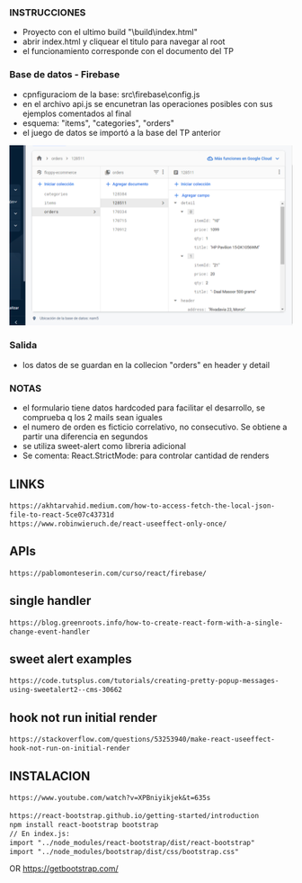 ### INSTRUCCIONES 
* Proyecto con el ultimo build "\build\index.html"   
* abrir index.html y cliquear el titulo para navegar al root 
* el funcionamiento corresponde con el documento del TP  
### Base de datos - Firebase 
* cpnfiguraciom de la base: src\firebase\config.js  
* en el archivo api.js se encunetran las operaciones posibles con sus ejemplos comentados al final 
* esquema: "items", "categories", "orders" 
* el juego de datos se importó a la base del TP anterior 


<img src="/firebase.png" alt="Alt text" title="firebase esquema">


### Salida 
* los datos de se guardan en la collecion "orders" en header y detail 



### NOTAS
* el formulario tiene datos hardcoded para facilitar el desarrollo, se comprueba q los 2 mails sean iguales  
* el numero de orden es ficticio correlativo, no consecutivo. Se obtiene a partir una diferencia en segundos 
* se utiliza sweet-alert como libreria adicional 
* Se comenta: React.StrictMode: para controlar cantidad de renders 







## LINKS 
	https://akhtarvahid.medium.com/how-to-access-fetch-the-local-json-file-to-react-5ce07c43731d 
	https://www.robinwieruch.de/react-useeffect-only-once/

## APIs
	https://pablomonteserin.com/curso/react/firebase/ 

## single handler 
	https://blog.greenroots.info/how-to-create-react-form-with-a-single-change-event-handler

## sweet alert examples 
	https://code.tutsplus.com/tutorials/creating-pretty-popup-messages-using-sweetalert2--cms-30662

## hook not run initial render 
	https://stackoverflow.com/questions/53253940/make-react-useeffect-hook-not-run-on-initial-render





## INSTALACION 
	https://www.youtube.com/watch?v=XPBniyikjek&t=635s

	https://react-bootstrap.github.io/getting-started/introduction
	npm install react-bootstrap bootstrap 
	// En index.js: 
	import "../node_modules/react-bootstrap/dist/react-bootstrap"
	import "../node_modules/bootstrap/dist/css/bootstrap.css"

OR 
	https://getbootstrap.com/
	<link href="https://cdn.jsdelivr.net/npm/bootstrap@5.3.0-alpha1/dist/css/bootstrap.min.css" rel="stylesheet" integrity="sha384-GLhlTQ8iRABdZLl6O3oVMWSktQOp6b7In1Zl3/Jr59b6EGGoI1aFkw7cmDA6j6gD" crossorigin="anonymous">
	<script src="https://cdn.jsdelivr.net/npm/bootstrap@5.3.0-alpha1/dist/js/bootstrap.bundle.min.js" integrity="sha384-w76AqPfDkMBDXo30jS1Sgez6pr3x5MlQ1ZAGC+nuZB+EYdgRZgiwxhTBTkF7CXvN" crossorigin="anonymous"></script>
